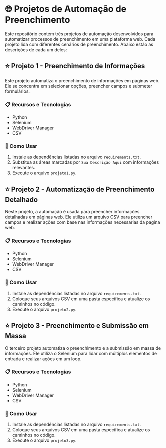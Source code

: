 # 🌐 Projetos de Automação de Preenchimento

Este repositório contém três projetos de automação desenvolvidos para automatizar processos de preenchimento em uma plataforma web. Cada projeto lida com diferentes cenários de preenchimento. Abaixo estão as descrições de cada um deles:

## ⭐️ Projeto 1 - Preenchimento de Informações

Este projeto automatiza o preenchimento de informações em páginas web. Ele se concentra em selecionar opções, preencher campos e submeter formulários.

### 📋 Recursos e Tecnologias

- Python
- Selenium
- WebDriver Manager
- CSV

### 🔧 Como Usar

1. Instale as dependências listadas no arquivo `requirements.txt`.
2. Substitua as áreas marcadas por `Sua Descrição Aqui` com informações relevantes.
3. Execute o arquivo `projeto1.py`.

## ⭐️ Projeto 2 - Automatização de Preenchimento Detalhado

Neste projeto, a automação é usada para preencher informações detalhadas em páginas web. Ele utiliza um arquivo CSV para preencher campos e realizar ações com base nas informações necessarias da pagina web.

### 📋 Recursos e Tecnologias

- Python
- Selenium
- WebDriver Manager
- CSV

### 🔧 Como Usar

1. Instale as dependências listadas no arquivo `requirements.txt`.
2. Coloque seus arquivos CSV em uma pasta específica e atualize os caminhos no código.
3. Execute o arquivo `projeto2.py`.

## ⭐️ Projeto 3 - Preenchimento e Submissão em Massa

O terceiro projeto automatiza o preenchimento e a submissão em massa de informações. Ele utiliza o Selenium para lidar com múltiplos elementos de entrada e realizar ações em um loop.

### 📋 Recursos e Tecnologias

- Python
- Selenium
- WebDriver Manager
- CSV

### 🔧 Como Usar

1. Instale as dependências listadas no arquivo `requirements.txt`.
2. Coloque seus arquivos CSV em uma pasta específica e atualize os caminhos no código.
3. Execute o arquivo `projeto3.py`.
